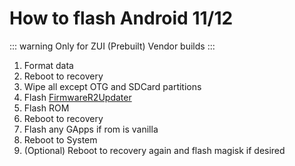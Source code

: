 # How to flash Android 11/12
::: warning
Only for ZUI (Prebuilt) Vendor builds
:::
1. Format data
2. Reboot to recovery
3. Wipe all except OTG and SDCard partitions
4. Flash [FirmwareR2Updater](https://sourceforge.net/projects/z5s-roms/files/Firmware/FirmwareR2Updater.zip/download)
5. Flash ROM
6. Reboot to recovery
7. Flash any GApps if rom is vanilla
8. Reboot to System
9. (Optional) Reboot to recovery again and flash magisk if desired